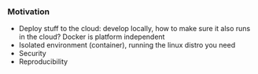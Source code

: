 ### Motivation

- Deploy stuff to the cloud: develop locally, how to make sure it also runs in the cloud? Docker is platform independent
- Isolated environment (container), running the linux distro you need
- Security
- Reproducibility

